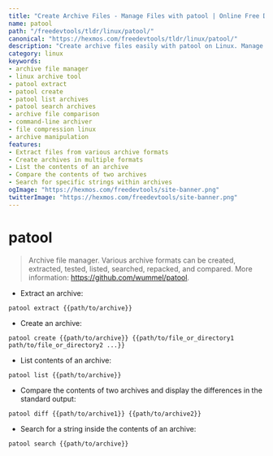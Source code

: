 ```yaml
---
title: "Create Archive Files - Manage Files with patool | Online Free DevTools by Hexmos"
name: patool
path: "/freedevtools/tldr/linux/patool/"
canonical: "https://hexmos.com/freedevtools/tldr/linux/patool/"
description: "Create archive files easily with patool on Linux. Manage various archive formats and manipulate files with this versatile command-line tool. Free online tool, no registration required."
category: linux
keywords:
- archive file manager
- linux archive tool
- patool extract
- patool create
- patool list archives
- patool search archives
- archive file comparison
- command-line archiver
- file compression linux
- archive manipulation
features:
- Extract files from various archive formats
- Create archives in multiple formats
- List the contents of an archive
- Compare the contents of two archives
- Search for specific strings within archives
ogImage: "https://hexmos.com/freedevtools/site-banner.png"
twitterImage: "https://hexmos.com/freedevtools/site-banner.png"
---
```


# patool

> Archive file manager.
> Various archive formats can be created, extracted, tested, listed, searched, repacked, and compared.
> More information: <https://github.com/wummel/patool>.

- Extract an archive:

`patool extract {{path/to/archive}}`

- Create an archive:

`patool create {{path/to/archive}} {{path/to/file_or_directory1 path/to/file_or_directory2 ...}}`

- List contents of an archive:

`patool list {{path/to/archive}}`

- Compare the contents of two archives and display the differences in the standard output:

`patool diff {{path/to/archive1}} {{path/to/archive2}}`

- Search for a string inside the contents of an archive:

`patool search {{path/to/archive}}`

